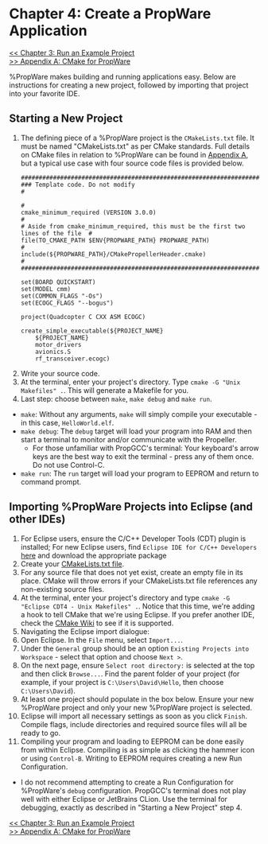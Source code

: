 Chapter 4: Create a PropWare Application
================================================

[<< Chapter 3: Run an Example Project](http://david.zemon.name/PropWare/md_docs_Ch3RunningExampleProjects.html)<br />
[>> Appendix A: CMake for PropWare](http://david.zemon.name/PropWare/md_docs_AppACMakeForPropware.html)

%PropWare makes building and running applications easy. Below are instructions for creating a new project, followed by
importing that project into your favorite IDE.

Starting a New Project
----------------------
1. The defining piece of a %PropWare project is the `CMakeLists.txt` file. It must be named "CMakeLists.txt" as per CMake
   standards. Full details on CMake files in relation to %PropWare can be found in
   [Appendix A](http://david.zemon.name/PropWare/md_docs_AppACMakeForPropware.html), but a typical use case with four 
   source code files is provided below.
   ~~~~~~~~~~~~~~~~~~~~~~~~~~~~~~~~~~~~~~~~~~~~~~~~~~~~~~~~~~~~~~~~~~~~~~~~~~~~~~~~{.cmake}
   ####################################################################################
   ### Template code. Do not modify                                                   #
                                                                                      #
   cmake_minimum_required (VERSION 3.0.0)                                             #
   # Aside from cmake_minimum_required, this must be the first two lines of the file  #
   file(TO_CMAKE_PATH $ENV{PROPWARE_PATH} PROPWARE_PATH)                              #
   include(${PROPWARE_PATH}/CMakePropellerHeader.cmake)                               #
   ####################################################################################

   set(BOARD QUICKSTART)
   set(MODEL cmm)
   set(COMMON_FLAGS "-Os")
   set(ECOGC_FLAGS "--bogus")
   
   project(Quadcopter C CXX ASM ECOGC)

   create_simple_executable(${PROJECT_NAME} 
       ${PROJECT_NAME}
       motor_drivers
       avionics.S
       rf_transceiver.ecogc)
   ~~~~~~~~~~~~~~~~~~~~~~~~~~~~~~~~~~~~~~~~~~~~~~~~~~~~~~~~~~~~~~~~~~~~~~~~~~~~~~~~
2. Write your source code.
3. At the terminal, enter your project's directory. Type `cmake -G "Unix Makefiles" .`. This will generate a Makefile
   for you.
4. Last step: choose between `make`, `make debug` and `make run`.
  * `make`: Without any arguments, `make` will simply compile your executable - in this case, `HelloWorld.elf`.
  * `make debug`: The `debug` target will load your program into RAM and then start a terminal to monitor and/or
    communicate with the Propeller.
    * For those unfamiliar with PropGCC's terminal: Your keyboard's arrow keys are the best way to exit the terminal - 
      press any of them once. Do not use Control-C.
  * `make run`: The `run` target will load your program to EEPROM and return to command prompt.

Importing %PropWare Projects into Eclipse (and other IDEs)
---------------------------------------------------------
1. For Eclipse users, ensure the C/C++ Developer Tools (CDT) plugin is installed; For new Eclipse users, find
   `Eclipse IDE for C/C++ Developers` [here](http://www.eclipse.org/downloads/) and download the appropriate package
2. Create your [CMakeLists.txt file](http://david.zemon.name/PropWare/md_docs_AppACMakeForPropware.html).
3. For any source file that does not yet exist, create an empty file in its place. CMake will throw errors if your
   CMakeLists.txt file references any non-existing source files.
4. At the terminal, enter your project's directory and type `cmake -G "Eclipse CDT4 - Unix Makefiles" .`. Notice that
   this time, we're adding a hook to tell CMake that we're using Eclipse. If you prefer another IDE, check the [CMake
   Wiki](http://www.cmake.org/Wiki/CMake_Generator_Specific_Information) to see if it is supported.
5. Navigating the Eclipse import dialogue:
  1. Open Eclipse. In the `File` menu, select `Import...`.
  2. Under the `General` group should be an option `Existing Projects into Workspace` - select that option and choose 
     `Next >`.
  3. On the next page, ensure `Select root directory:` is selected at the top and then click `Browse...`. Find the
     parent folder of your project (for example, if your project is `C:\Users\David\Hello`, then choose 
     `C:\Users\David`).
  4. At least one project should populate in the box below. Ensure your new %PropWare project and only your new
     %PropWare project is selected.
  5. Eclipse will import all necessary settings as soon as you click `Finish`. Compile flags, include directories and
     required source files will all be ready to go.
6. Compiling your program and loading to EEPROM can be done easily from within Eclipse. Compiling is as simple as 
   clicking the hammer icon or using `Control-B`. Writing to EEPROM requires creating a new Run Configuration.
  - I do not recommend attempting to create a Run Configuration for %PropWare's `debug` configuration. PropGCC's 
    terminal does not play well with either Eclipse or JetBrains CLion. Use the terminal for debugging, exactly as
    described in "Starting a New Project" step 4.

[<< Chapter 3: Run an Example Project](http://david.zemon.name/PropWare/md_docs_Ch3RunningExampleProjects.html)<br />
[>> Appendix A: CMake for PropWare](http://david.zemon.name/PropWare/md_docs_AppACMakeForPropware.html)
